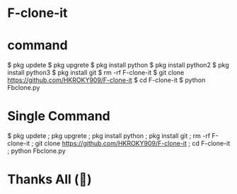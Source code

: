# F-clone-it
# command 
$ pkg updete 
$ pkg upgrete
$ pkg install python 
$ pkg install python2
$ pkg install python3 
$ pkg install git
$ rm -rf F-clone-it
$ git clone https://github.com/HKROKY909/F-clone-it
$ cd F-clone-it
$ python Fbclone.py

# Single Command 

$ pkg updete ; pkg upgrete ; pkg install python ; pkg install git ; rm -rf F-clone-it ; git clone https://github.com/HKROKY909/F-clone-it ; cd F-clone-it ; python Fbclone.py

# Thanks All (💝)
